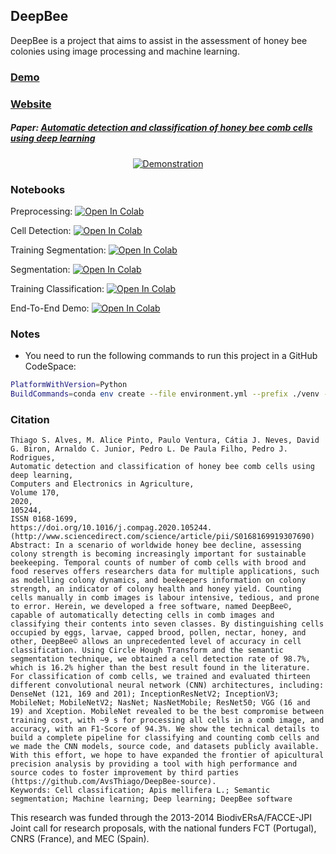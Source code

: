 ## DeepBee

DeepBee is a project that aims to assist in the assessment of honey bee colonies using image processing and machine learning.

### [Demo](https://www.youtube.com/watch?v=W47sMDIS9zc)
### [Website](https://avsthiago.github.io/DeepBee/)
##### Paper: [Automatic detection and classification of honey bee comb cells using deep learning](https://www.sciencedirect.com/science/article/pii/S0168169919307690)

<div align="center">
  <a href="https://www.youtube.com/watch?v=W47sMDIS9zc"><img src="https://lh3.googleusercontent.com/z17lX9VJWNzTOWUbfbvJckXuMEY6VzJ8D79BpBXXTdQSIOgaiWDDJh5jKDtMocAcaGNOZWrTbEAoCYGxLvOVZnm7TbiqdsAjoBzBhY3xPGGuKIlPk6HetKIoziAS5uYFziDH2OplNdY" alt="Demonstration"></a>
</div>

### Notebooks

Preprocessing: <a target="_blank" href="https://colab.research.google.com/github/avsthiago/deepbee-source/blob/feature/demo/notebooks/preprocessing_pipeline.ipynb">
  <img src="https://colab.research.google.com/assets/colab-badge.svg" alt="Open In Colab"/>
</a>

Cell Detection: <a target="_blank" href="https://colab.research.google.com/github/avsthiago/deepbee-source/blob/feature/demo/notebooks/cells_detection.ipynb">
  <img src="https://colab.research.google.com/assets/colab-badge.svg" alt="Open In Colab"/>
</a>

Training Segmentation: <a target="_blank" href="https://colab.research.google.com/github/avsthiago/deepbee-source/blob/feature/demo/notebooks/training_segmentation.ipynb">
  <img src="https://colab.research.google.com/assets/colab-badge.svg" alt="Open In Colab"/>
</a>

Segmentation: <a target="_blank" href="https://colab.research.google.com/github/avsthiago/deepbee-source/blob/feature/demo/notebooks/frame_segmentation.ipynb">
  <img src="https://colab.research.google.com/assets/colab-badge.svg" alt="Open In Colab"/>
</a>

Training Classification: <a target="_blank" href="https://colab.research.google.com/github/avsthiago/deepbee-source/blob/feature/demo/notebooks/training_classification.ipynb">
  <img src="https://colab.research.google.com/assets/colab-badge.svg" alt="Open In Colab"/>
</a>

End-To-End Demo: <a target="_blank" href="https://colab.research.google.com/github/avsthiago/deepbee-source/blob/feature/demo/notebooks/end_to_end_demo.ipynb">
  <img src="https://colab.research.google.com/assets/colab-badge.svg" alt="Open In Colab"/>
</a>

### Notes

- You need to run the following commands to run this project in a GitHub CodeSpace:

```bash
PlatformWithVersion=Python 
BuildCommands=conda env create --file environment.yml --prefix ./venv --quiet
```

### Citation
```
Thiago S. Alves, M. Alice Pinto, Paulo Ventura, Cátia J. Neves, David G. Biron, Arnaldo C. Junior, Pedro L. De Paula Filho, Pedro J. Rodrigues,
Automatic detection and classification of honey bee comb cells using deep learning,
Computers and Electronics in Agriculture,
Volume 170,
2020,
105244,
ISSN 0168-1699,
https://doi.org/10.1016/j.compag.2020.105244.
(http://www.sciencedirect.com/science/article/pii/S0168169919307690)
Abstract: In a scenario of worldwide honey bee decline, assessing colony strength is becoming increasingly important for sustainable beekeeping. Temporal counts of number of comb cells with brood and food reserves offers researchers data for multiple applications, such as modelling colony dynamics, and beekeepers information on colony strength, an indicator of colony health and honey yield. Counting cells manually in comb images is labour intensive, tedious, and prone to error. Herein, we developed a free software, named DeepBee©, capable of automatically detecting cells in comb images and classifying their contents into seven classes. By distinguishing cells occupied by eggs, larvae, capped brood, pollen, nectar, honey, and other, DeepBee© allows an unprecedented level of accuracy in cell classification. Using Circle Hough Transform and the semantic segmentation technique, we obtained a cell detection rate of 98.7%, which is 16.2% higher than the best result found in the literature. For classification of comb cells, we trained and evaluated thirteen different convolutional neural network (CNN) architectures, including: DenseNet (121, 169 and 201); InceptionResNetV2; InceptionV3; MobileNet; MobileNetV2; NasNet; NasNetMobile; ResNet50; VGG (16 and 19) and Xception. MobileNet revealed to be the best compromise between training cost, with ~9 s for processing all cells in a comb image, and accuracy, with an F1-Score of 94.3%. We show the technical details to build a complete pipeline for classifying and counting comb cells and we made the CNN models, source code, and datasets publicly available. With this effort, we hope to have expanded the frontier of apicultural precision analysis by providing a tool with high performance and source codes to foster improvement by third parties (https://github.com/AvsThiago/DeepBee-source).
Keywords: Cell classification; Apis mellifera L.; Semantic segmentation; Machine learning; Deep learning; DeepBee software

```

This research was funded through the 2013-2014 BiodivERsA/FACCE-JPI Joint call for research proposals, with the national funders FCT (Portugal), CNRS (France), and MEC (Spain).
